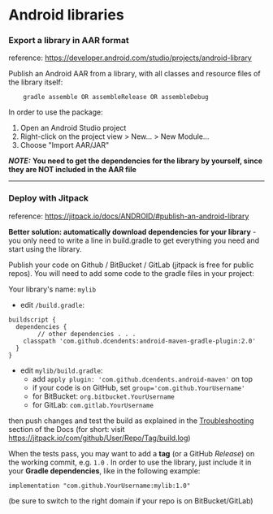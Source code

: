 # Android libraries
### Export a library in AAR format
reference: https://developer.android.com/studio/projects/android-library

Publish an Android AAR from a library, with all classes and resource files of the library itself:

        gradle assemble OR assembleRelease OR assembleDebug
        
In order to use the package:
1. Open an Android Studio project
2. Right-click on the project view > New... > New Module...
3. Choose "Import AAR/JAR"

***NOTE:*** **You need to get the dependencies for the library by yourself, since they are NOT included in the AAR file**

***********************************

### Deploy with Jitpack
reference: https://jitpack.io/docs/ANDROID/#publish-an-android-library

**Better solution: automatically download dependencies for your library** - you only need to write a line in build.gradle to get everything you need and start using the library.

Publish your code on Github / BitBucket / GitLab (jitpack is free for public repos). You will need to add some code to the gradle files in your project:

Your library's name: `mylib`
* edit `/build.gradle`:
```Gradle
buildscript { 
  dependencies {
        // other dependencies . . .
    classpath 'com.github.dcendents:android-maven-gradle-plugin:2.0'
  }
}
```
* edit `mylib/build.gradle`:
  * add `apply plugin: 'com.github.dcendents.android-maven'` on top
  * if your code is on GitHub, set `group='com.github.YourUsername'`
  * for BitBucket: `org.bitbucket.YourUsername`
  * for GitLab: `com.gitlab.YourUsername`

then push changes and test the build as explained in the [Troubleshooting](https://jitpack.io/docs/BUILDING/#troubleshooting) section of the Docs
(for short: visit https://jitpack.io/com/github/User/Repo/Tag/build.log)

When the tests pass, you may want to add a **tag** (or a GitHub *Release*) on the working commit, e.g. `1.0` . In order to use the library, just include it in your **Gradle dependencies**, like in the following example:
```Gradle
implementation "com.github.YourUsername:mylib:1.0"
```
(be sure to switch to the right domain if your repo is on BitBucket/GitLab)
